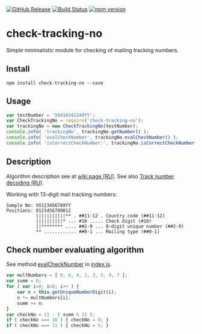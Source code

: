 [![GitHub Release](https://img.shields.io/github/release/lilliputten/check-tracking-no.svg)](https://github.com/lilliputten/check-tracking-no/releases)
[![Build Status](https://api.travis-ci.org/lilliputten/check-tracking-no.svg?branch=master)](https://travis-ci.org/lilliputten/check-tracking-no)
[![npm version](https://badge.fury.io/js/check-tracking-no.svg)](https://badge.fury.io/js/check-tracking-no)

# check-tracking-no

Simple minimalistic module for checking of mailing tracking numbers.

Install
-------

```shell
npm install check-tracking-no --save
```

Usage
-----

```javascript
var testNumber = 'XX410342249YY';
var CheckTrackingNo = require('check-tracking-no');
var trackingNo = new CheckTrackingNo(testNumber);
console.info( 'trackingNo', trackingNo.getNumber() );
console.info( 'evalCheckNumber', trackingNo.evalCheckNumber() );
console.info( 'isCorrectCheckNumber:', trackingNo.isCorrectCheckNumber() );
```

Description
-----------

Algorithm description see at [wiki page (RU)](https://ru.wikipedia.org/wiki/Почтовый_идентификатор).
See also [Track number decoding (RU)](http://shopinfo.com.ua/threads/rasshifrovka-trek-nomera.1170/).

Working with 13-digit mail tracking numbers:
```
Sample No: XX123456789YY
Positions: 0123456789012
           |||||||||||** . ##11-12 . Country code (##11-12)
           ||||||||||* ... #10 ..... Check digit (#10)
           ||******** .... ##2-9 ... 8-digit unique number (##2-9)
           ** ............ ##0-1 ... Mailing type (##0-1)
```

Check number evaluating algorithm
---------------------------------

See method [evalCheckNumber](https://github.com/lilliputten/check-tracking-no/blob/a4300a/index.js#L77-L95) in
[index.js](https://github.com/lilliputten/check-tracking-no/blob/master/index.js).

``` javascript
var multNumbers = [ 8, 6, 4, 2, 3, 5, 9, 7 ];
var summ = 0;
for ( var i=0; i<8; i++ ) {
    var n = this.getUniqueNumberDigit(i);
    n *= multNumbers[i];
    summ += n;
}
var checkNo = 11 - ( summ % 11 );
if ( checkNo === 10 ) { checkNo = 0; }
if ( checkNo === 11 ) { checkNo = 5; }
```

